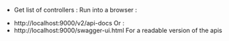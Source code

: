 
* Get list of controllers :
Run into a browser :
- http://localhost:9000/v2/api-docs
Or 
:
- http://localhost:9000/swagger-ui.html
For a readable version of the apis

